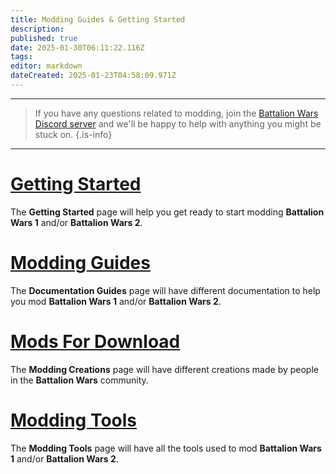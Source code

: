 ```yaml
---
title: Modding Guides & Getting Started
description: 
published: true
date: 2025-01-30T06:11:22.116Z
tags: 
editor: markdown
dateCreated: 2025-01-23T04:58:09.971Z
---
```


---

> If you have any questions related to modding, join the [Battalion Wars Discord server](https://discord.gg/aPvrTsDARJ)  and we'll be happy to help with anything you might be stuck on.
{.is-info}

---

# [Getting Started](/en/home/Modding-Documentation/Getting-Started)

The **Getting Started** page will help you get ready to start modding **Battalion Wars 1** and/or **Battalion Wars 2**.

# [Modding Guides](/en/home/Modding-Documentation/Modding-Guides)

The **Documentation Guides** page will have different documentation to help you mod **Battalion Wars 1** and/or **Battalion Wars 2**.

# [Mods For Download](/en/home/Modding-Documentation/Mods-for-Download)

The **Modding Creations** page will have different creations made by people in the **Battalion Wars** community.

# [Modding Tools](/en/home/Modding-Documentation/Modding-Tools)

The **Modding Tools** page will have all the tools used to mod **Battalion Wars 1** and/or **Battalion Wars 2**.















